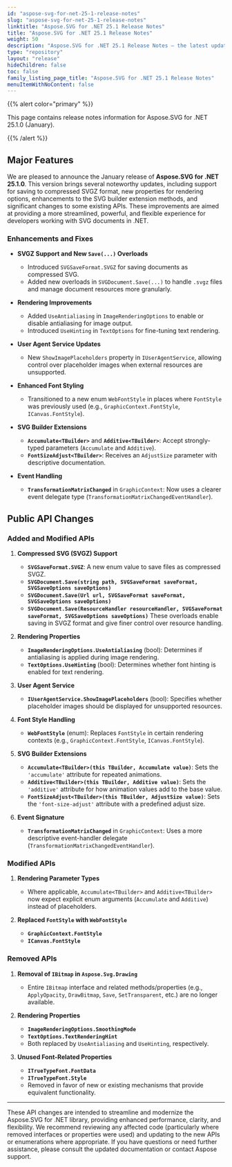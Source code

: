 ```yaml
---
id: "aspose-svg-for-net-25-1-release-notes"
slug: "aspose-svg-for-net-25-1-release-notes"
linktitle: "Aspose.SVG for .NET 25.1 Release Notes"
title: "Aspose.SVG for .NET 25.1 Release Notes"
weight: 50
description: "Aspose.SVG for .NET 25.1 Release Notes – the latest updates and fixes."
type: "repository"
layout: "release"
hideChildren: false
toc: false
family_listing_page_title: "Aspose.SVG for .NET 25.1 Release Notes"
menuItemWithNoContent: false
---
```

{{% alert color="primary" %}}

This page contains release notes information for Aspose.SVG for .NET 25.1.0 (January).

{{% /alert %}}

## Major Features

We are pleased to announce the January release of **Aspose.SVG for .NET 25.1.0**. This version brings several noteworthy updates, including support for saving to compressed SVGZ format, new properties for rendering options, enhancements to the SVG builder extension methods, and significant changes to some existing APIs. These improvements are aimed at providing a more streamlined, powerful, and flexible experience for developers working with SVG documents in .NET.

### Enhancements and Fixes

- **SVGZ Support and New `Save(...)` Overloads**  
  - Introduced `SVGSaveFormat.SVGZ` for saving documents as compressed SVG.
  - Added new overloads in `SVGDocument.Save(...)` to handle `.svgz` files and manage document resources more granularly.

- **Rendering Improvements**  
  - Added `UseAntialiasing` in `ImageRenderingOptions` to enable or disable antialiasing for image output.
  - Introduced `UseHinting` in `TextOptions` for fine-tuning text rendering.

- **User Agent Service Updates**  
  - New `ShowImagePlaceholders` property in `IUserAgentService`, allowing control over placeholder images when external resources are unsupported.

- **Enhanced Font Styling**  
  - Transitioned to a new enum `WebFontStyle` in places where `FontStyle` was previously used (e.g., `GraphicContext.FontStyle`, `ICanvas.FontStyle`).

- **SVG Builder Extensions**  
  - **`Accumulate<TBuilder>`** and **`Additive<TBuilder>`**: Accept strongly-typed parameters (`Accumulate` and `Additive`).
  - **`FontSizeAdjust<TBuilder>`**: Receives an `AdjustSize` parameter with descriptive documentation.

- **Event Handling**  
  - **`TransformationMatrixChanged`** in `GraphicContext`: Now uses a clearer event delegate type (`TransformationMatrixChangedEventHandler`).

## Public API Changes

### **Added and Modified APIs**

1. **Compressed SVG (SVGZ) Support**  
   - **`SVGSaveFormat.SVGZ`**: A new enum value to save files as compressed SVGZ.
   - **`SVGDocument.Save(string path, SVGSaveFormat saveFormat, SVGSaveOptions saveOptions)`**  
   - **`SVGDocument.Save(Url url, SVGSaveFormat saveFormat, SVGSaveOptions saveOptions)`**  
   - **`SVGDocument.Save(ResourceHandler resourceHandler, SVGSaveFormat saveFormat, SVGSaveOptions saveOptions)`** 
  These overloads enable saving in SVGZ format and give finer control over resource handling.

2. **Rendering Properties**  
   - **`ImageRenderingOptions.UseAntialiasing`** (bool): Determines if antialiasing is applied during image rendering.  
   - **`TextOptions.UseHinting`** (bool): Determines whether font hinting is enabled for text rendering.

3. **User Agent Service**  
   - **`IUserAgentService.ShowImagePlaceholders`** (bool): Specifies whether placeholder images should be displayed for unsupported resources.

4. **Font Style Handling**  
   - **`WebFontStyle`** (enum): Replaces `FontStyle` in certain rendering contexts (e.g., `GraphicContext.FontStyle`, `ICanvas.FontStyle`).

5. **SVG Builder Extensions**  
   - **`Accumulate<TBuilder>(this TBuilder, Accumulate value)`**: Sets the `'accumulate'` attribute for repeated animations.  
   - **`Additive<TBuilder>(this TBuilder, Additive value)`**: Sets the `'additive'` attribute for how animation values add to the base value.  
   - **`FontSizeAdjust<TBuilder>(this TBuilder, AdjustSize value)`**: Sets the `'font-size-adjust'` attribute with a predefined adjust size.

6. **Event Signature**  
   - **`TransformationMatrixChanged`** in `GraphicContext`: Uses a more descriptive event-handler delegate (`TransformationMatrixChangedEventHandler`).

### **Modified APIs**

1. **Rendering Parameter Types**  
   - Where applicable, `Accumulate<TBuilder>` and `Additive<TBuilder>` now expect explicit enum arguments (`Accumulate` and `Additive`) instead of placeholders.

2. **Replaced `FontStyle` with `WebFontStyle`**  
   - **`GraphicContext.FontStyle`**  
   - **`ICanvas.FontStyle`**

### **Removed APIs**

1. **Removal of `IBitmap` in `Aspose.Svg.Drawing`**  
   - Entire `IBitmap` interface and related methods/properties (e.g., `ApplyOpacity`, `DrawBitmap`, `Save`, `SetTransparent`, etc.) are no longer available.

2. **Rendering Properties**  
   - **`ImageRenderingOptions.SmoothingMode`**  
   - **`TextOptions.TextRenderingHint`**  
   - Both replaced by `UseAntialiasing` and `UseHinting`, respectively.

3. **Unused Font-Related Properties**  
   - **`ITrueTypeFont.FontData`**  
   - **`ITrueTypeFont.Style`**  
   - Removed in favor of new or existing mechanisms that provide equivalent functionality.

---

These API changes are intended to streamline and modernize the Aspose.SVG for .NET library, providing enhanced performance, clarity, and flexibility. We recommend reviewing any affected code (particularly where removed interfaces or properties were used) and updating to the new APIs or enumerations where appropriate. If you have questions or need further assistance, please consult the updated documentation or contact Aspose support.
